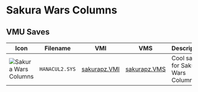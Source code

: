 # Sakura Wars Columns

## VMU Saves

| Icon | Filename | VMI | VMS | Description |
|------|----------|-----|-----|-------------|
| ![Sakura Wars Columns](../icons/HANACUL2.SYS.GIF) | `HANACUL2.SYS` | [sakurapz.VMI](sakurapz.VMI) | [sakurapz.VMS](sakurapz.VMS) | Cool save for Sakura Wars Columns!
